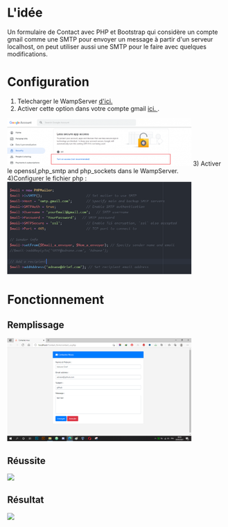 # L'idée  

Un formulaire de Contact avec PHP et Bootstrap qui considère un compte gmail comme une SMTP pour envoyer un message à partir d'un serveur localhost,
on peut utiliser aussi une SMTP pour le faire avec quelques modifications.

# Configuration 
1) Telecharger le WampServer <a href="https://www.wampserver.com/en/">d'ici. </a>
2) Activer cette option dans votre compte gmail <a href="https://myaccount.google.com/security"> ici. </a>.
<img src="https://raw.githubusercontent.com/adnanedrief/Contact_form/main/google_account.png?token=ASH4O3W3MKF6IP63L2EXJKLANQ2Q6" width="425"/>
3) Activer le openssl,php_smtp and php_sockets dans le WampServer.<br>
4)Configurer le fichier php : <img src="https://raw.githubusercontent.com/adnanedrief/Contact_form/main/smtp_config.png?token=ASH4O3TXCKCGB3Q6QGQEV3DANQ3ZS" width="425"/>


# Fonctionnement 
## Remplissage ##

<img src="https://raw.githubusercontent.com/adnanedrief/Contact_form/main/remplissage.png?token=ASH4O3VYREW2RL6WZ324LLLANQ4G6" width="425"/>

## Réussite ##

<img src="https://raw.githubusercontent.com/adnanedrief/Contact_form/main/r%C3%A9ussite.png?token=ASH4O3WPWDIRYMK2NAKWN3LANQ4JG" width="425"/>

## Résultat ##

<img src="https://raw.githubusercontent.com/adnanedrief/Contact_form/main/r%C3%A9ussite.png?token=ASH4O3QX5VSKZ7FMYZYOHWLANQ4LM" width="425"/>

